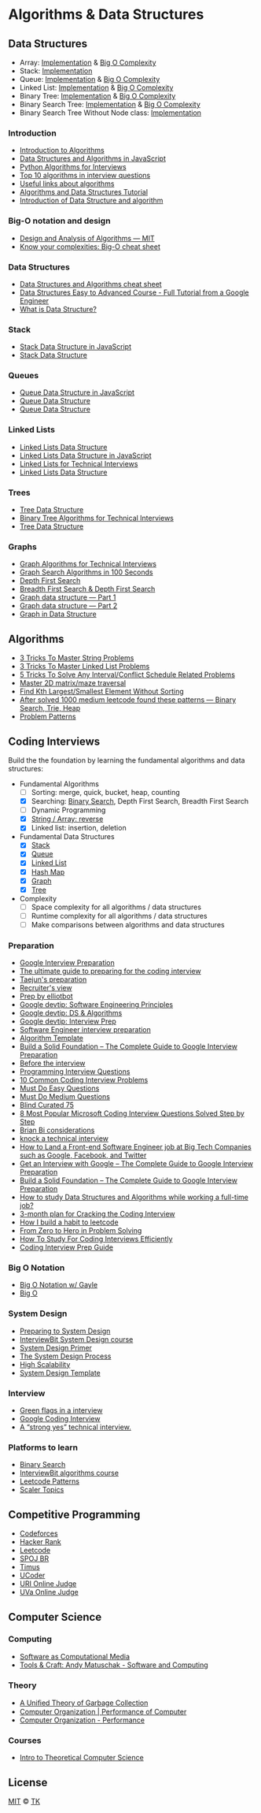 # Algorithms & Data Structures

## Data Structures

- Array: [Implementation](computer_science/data_structures/array/list.py) & [Big O Complexity](computer_science/data_structures/array/big_o.py)
- Stack: [Implementation](computer_science/data_structures/stack/stack.py)
- Queue: [Implementation](computer_science/data_structures/queue/queue.py) & [Big O Complexity](computer_science/data_structures/queue/big_o.py)
- Linked List: [Implementation](computer_science/data_structures/linked_list/linked_list.py) & [Big O Complexity](computer_science/data_structures/linked_list/big_o.py)
- Binary Tree: [Implementation](computer_science/data_structures/binary_tree/binary_tree.py) & [Big O Complexity](computer_science/data_structures/binary_tree/big_o.py)
- Binary Search Tree: [Implementation](computer_science/data_structures/binary_search_tree/binary_search_tree.py) & [Big O Complexity](computer_science/data_structures/binary_search_tree/big_o.py)
- Binary Search Tree Without Node class: [Implementation](computer_science/data_structures/binary_search_tree_without_node/binary_search_tree.py)

### Introduction

- [Introduction to Algorithms](https://www.youtube.com/playlist?list=PLUl4u3cNGP63EdVPNLG3ToM6LaEUuStEY)
- [Data Structures and Algorithms in JavaScript](https://www.youtube.com/playlist?list=PLWKjhJtqVAbkso-IbgiiP48n-O-JQA9PJ)
- [Python Algorithms for Interviews](https://www.youtube.com/watch?v=p65AHm9MX80)
- [Top 10 algorithms in interview questions](https://www.geeksforgeeks.org/top-10-algorithms-in-interview-questions/)
- [Useful links about algorithms](https://leetcode.com/discuss/general-discussion/665604/important-and-useful-links-from-all-over-the-Leetcode)
- [Algorithms and Data Structures Tutorial](https://www.youtube.com/watch?v=8hly31xKli0&ab_channel=freeCodeCamp.org)
- [Introduction of Data Structure and algorithm](https://www.scaler.com/topics/data-structures/)

### Big-O notation and design

- [Design and Analysis of Algorithms — MIT](https://www.youtube.com/playlist?list=PLUl4u3cNGP6317WaSNfmCvGym2ucw3oGp)
- [Know your complexities: Big-O cheat sheet](https://www.bigocheatsheet.com/)

### Data Structures

- [Data Structures and Algorithms cheat sheet](https://github.com/TSiege/Tech-Interview-Cheat-Sheet)
- [Data Structures Easy to Advanced Course - Full Tutorial from a Google Engineer](https://www.youtube.com/watch?v=RBSGKlAvoiM)
- [What is Data Structure?](https://www.scaler.com/topics/data-structures/what-is-data-structure/)

### Stack

- [Stack Data Structure in JavaScript](https://www.iamtk.co/series/data-structures-in-javascript/stack-data-structure)
- [Stack Data Structure](https://www.iamtk.co/series/data-structures/stack-data-structure)

### Queues

- [Queue Data Structure in JavaScript](https://www.iamtk.co/series/data-structures-in-javascript/queue-data-structure)
- [Queue Data Structure](https://www.iamtk.co/series/data-structures/queue-data-structure)
- [Queue Data Structure](https://www.scaler.com/topics/data-structures/queue-in-data-structure/)

### Linked Lists

- [Linked Lists Data Structure](https://www.iamtk.co/series/data-structures/linked-list-data-structure)
- [Linked Lists Data Structure in JavaScript](https://www.iamtk.co/series/data-structures-in-javascript/linked-list-data-structure)
- [Linked Lists for Technical Interviews](https://www.youtube.com/watch?v=Hj_rA0dhr2I&ab_channel=freeCodeCamp.org)
- [Linked Lists Data Structure](https://www.scaler.com/topics/linked-list/)

### Trees

- [Tree Data Structure](https://www.iamtk.co/series/data-structures/tree-data-structure)
- [Binary Tree Algorithms for Technical Interviews](https://www.youtube.com/watch?v=fAAZixBzIAI&ab_channel=freeCodeCamp.org)
- [Tree Data Structure](https://www.scaler.com/topics/data-structures/tree-data-structure/)

### Graphs

- [Graph Algorithms for Technical Interviews](https://www.youtube.com/watch?v=tWVWeAqZ0WU&ab_channel=freeCodeCamp.org)
- [Graph Search Algorithms in 100 Seconds](https://www.youtube.com/watch?v=cWNEl4HE2OE&ab_channel=Fireship)
- [Depth First Search](https://www.hackerearth.com/practice/algorithms/graphs/depth-first-search/tutorial/)
- [Breadth First Search & Depth First Search](https://www.youtube.com/watch?v=pcKY4hjDrxk&ab_channel=AbdulBari)
- [Graph data structure — Part 1](https://www.youtube.com/watch?v=JDP1OVgoa0Q&ab_channel=JunminLee)
- [Graph data structure — Part 2](https://www.youtube.com/watch?v=bSZ57h7GN2w&ab_channel=JunminLee)
- [Graph in Data Structure](https://www.scaler.com/topics/data-structures/graph-in-data-structure/)

## Algorithms

- [3 Tricks To Master String Problems](https://medium.com/interviewnoodle/leetcode-3-tricks-to-master-string-problems-bf10079df639)
- [3 Tricks To Master Linked List Problems](https://medium.com/interviewnoodle/leetcode-3-tricks-to-master-linked-list-problems-8647a74a5f1c)
- [5 Tricks To Solve Any Interval/Conflict Schedule Related Problems](https://medium.com/interviewnoodle/leetcode-5-tricks-to-solve-any-interval-conflict-schedule-related-problems-3f33d6e5af55)
- [Master 2D matrix/maze traversal](https://medium.com/interviewnoodle/leetcode-master-2d-matrix-maze-traversal-ec9f2e0bc300)
- [Find Kth Largest/Smallest Element Without Sorting](https://medium.com/interviewnoodle/leetcode-find-kth-largest-smallest-element-without-sorting-77b92c75c890)
- [After solved 1000 medium leetcode found these patterns — Binary Search, Trie, Heap](https://medium.com/@iorilan/after-solved-1000-medium-leetcode-found-these-patterns-binary-search-trie-heap-8dc5c82e9e94)
- [Problem Patterns](https://designgurus.org/course/grokking-the-coding-interview)

## Coding Interviews

Build the the foundation by learning the fundamental algorithms and data structures:

- Fundamental Algorithms
  - [ ] Sorting: merge, quick, bucket, heap, counting
  - [x] Searching: [Binary Search](computer_science/algorithms/binary-search/binary-search.js), Depth First Search, Breadth First Search
  - [ ] Dynamic Programming
  - [x] [String / Array: reverse](computer_science/algorithms/reverse-string/reverse-string.js)
  - [x] Linked list: insertion, deletion
- Fundamental Data Structures
  - [x] [Stack](computer_science/data_structures/stack)
  - [x] [Queue](computer_science/data_structures/queue)
  - [x] [Linked List](computer_science/data_structures/linked_list)
  - [x] [Hash Map](computer_science/data_structures/hash_table)
  - [x] [Graph](computer_science/data_structures/graph)
  - [x] [Tree](computer_science/data_structures/binary_search_tree)
- Complexity
  - [ ] Space complexity for all algorithms / data structures
  - [ ] Runtime complexity for all algorithms / data structures
  - [ ] Make comparisons between algorithms and data structures

### Preparation

- [Google Interview Preparation](http://blog.gainlo.co/index.php/category/google-interview-preparation/)
- [The ultimate guide to preparing for the coding interview](https://medium.com/free-code-camp/the-ultimate-guide-to-preparing-for-the-coding-interview-183251ee36c9)
- [Taejun's preparation](https://qr.ae/TSJEJv)
- [Recruiter's view](https://qr.ae/TSJE3x)
- [Prep by elliotbot](https://old.reddit.com/r/cscareerquestions/comments/6278bi/my_journey_and_tips_29_gpa_at_a_noname_liberal/)
- [Google devtip: Software Engineering Principles](https://techdevguide.withgoogle.com/paths/principles/)
- [Google devtip: DS & Algorithms](https://techdevguide.withgoogle.com/paths/data-structures-and-algorithms/)
- [Google devtip: Interview Prep](https://techdevguide.withgoogle.com/paths/interview/)
- [Software Engineer interview preparation](https://www.mauriciopoppe.com/notes/misc/software-engineer-interview-preparation/)
- [Algorithm Template](https://docs.google.com/document/d/1TKNUaBdgzEoPaD8LNexz9JlquRKc1ZSBnNJuZmhFp4Y/edit)
- [Build a Solid Foundation – The Complete Guide to Google Interview Preparation](http://blog.gainlo.co/index.php/2017/02/24/chapter-2-build-solid-foundation-complete-guide-google-interview-preparation/)
- [Before the interview](http://blog.gainlo.co/index.php/2017/02/18/chapter-1-get-interview-google-complete-guide-google-interview-preparation/)
- [Programming Interview Questions](http://www.ardendertat.com/2012/01/09/programming-interview-questions/)
- [10 Common Coding Interview Problems](https://www.youtube.com/watch?v=Peq4GCPNC5c&ab_channel=freeCodeCamp.org)
- [Must Do Easy Questions](https://leetcode.com/list/xip8yt56)
- [Must Do Medium Questions](https://leetcode.com/list/xineettm)
- [Blind Curated 75](https://leetcode.com/list/x84cr1pj)
- [8 Most Popular Microsoft Coding Interview Questions Solved Step by Step](https://www.youtube.com/watch?v=1P3xh7CGSU8&ab_channel=SCALER)
- [Brian Bi considerations](https://qr.ae/TSJE9l)
- [knock a technical interview](https://qr.ae/TSJEkK)
- [How to Land a Front-end Software Engineer job at Big Tech Companies such as Google, Facebook, and Twitter](https://javascript.plainenglish.io/how-to-land-a-software-engineer-job-in-google-facebook-and-twitter-44e49906e87)
- [Get an Interview with Google – The Complete Guide to Google Interview Preparation](http://blog.gainlo.co/index.php/2017/02/18/chapter-1-get-interview-google-complete-guide-google-interview-preparation)
- [Build a Solid Foundation – The Complete Guide to Google Interview Preparation](http://blog.gainlo.co/index.php/2017/02/24/chapter-2-build-solid-foundation-complete-guide-google-interview-preparation)
- [How to study Data Structures and Algorithms while working a full-time job?](https://medium.com/@pepcoding/how-to-study-data-structures-and-algorithms-while-working-a-full-time-job-8ac21c93da5e)
- [3-month plan for Cracking the Coding Interview](https://medium.com/interviewnoodle/3-month-plan-for-cracking-the-coding-interview-5534f0ad7595)
- [How I build a habit to leetcode](https://medium.com/@chuayewwee/how-i-build-a-habit-to-leetcode-23b1fdb5e0d9)
- [From Zero to Hero in Problem Solving](https://1162429.medium.com/from-zero-to-hero-in-problem-solving-c616641b5639)
- [How To Study For Coding Interviews Efficiently](https://www.youtube.com/watch?v=2nVFdxJJdLw&ab_channel=ConnerArdman)
- [Coding Interview Prep Guide](https://formation.dev/guide)

### Big O Notation

- [Big O Notation w/ Gayle](https://www.youtube.com/watch?v=v4cd1O4zkGw&ab_channel=HackerRank)
- [Big O](computer_science/big_o)

### System Design

- [Preparing to System Design](https://qr.ae/TSJEwu)
- [InterviewBit System Design course](https://www.interviewbit.com/courses/system-design/)
- [System Design Primer](https://github.com/donnemartin/system-design-primer)
- [The System Design Process](https://www.hiredintech.com/classrooms/system-design/lesson/55)
- [High Scalability](http://highscalability.com/)
- [System Design Template](https://leetcode.com/discuss/career/229177/My-System-Design-Template)

### Interview

- [Green flags in a interview](https://qr.ae/TSJEQA)
- [Google Coding Interview](https://www.youtube.com/watch?v=rw4s4M3hFfs&ab_channel=Cl%C3%A9mentMihailescu)
- [A “strong yes” technical interview.](https://medium.com/@paulanthonysalvatore/a-strong-yes-technical-interview-195fb851d836)

### Platforms to learn

- [Binary Search](https://binarysearch.com/)
- [InterviewBit algorithms course](https://www.interviewbit.com/courses/programming/)
- [Leetcode Patterns](https://seanprashad.com/leetcode-patterns)
- [Scaler Topics](https://www.scaler.com/topics/)

## Competitive Programming

- [Codeforces](competitive_programming/programming_contests/codeforces/div2)
- [Hacker Rank](competitive_programming/programming_contests/hacker_rank)
- [Leetcode](coding_interviews/leetcode)
- [SPOJ BR](competitive_programming/programming_contests/spoj_br)
- [Timus](competitive_programming/programming_contests/timus)
- [UCoder](competitive_programming/programming_contests/ucoder)
- [URI Online Judge](competitive_programming/programming_contests/uri)
- [UVa Online Judge](competitive_programming/programming_contests/uva)

## Computer Science

### Computing

- [Software as Computational Media](https://www.youtube.com/watch?v=I-aGF-47hqI&ab_channel=ACMSIGPLAN)
- [Tools & Craft: Andy Matuschak - Software and Computing](https://www.youtube.com/watch?v=bcrcaTuvpBk&ab_channel=Notion)

### Theory

- [A Uniﬁed Theory of Garbage Collection](https://www.youtube.com/watch?v=XtUtfARSIv8&ab_channel=PapersWeLove)
- [Computer Organization | Performance of Computer](https://www.geeksforgeeks.org/computer-organization-performance-of-computer)
- [Computer Organization - Performance](https://www.csie.nuk.edu.tw/~kcf/course/95_Spring/Organization/Chapter4_Performance.pdf)

### Courses

- [Intro to Theoretical Computer Science](https://classroom.udacity.com/courses/cs313)

## License

[MIT](/license) © [TK](https://iamtk.co)

